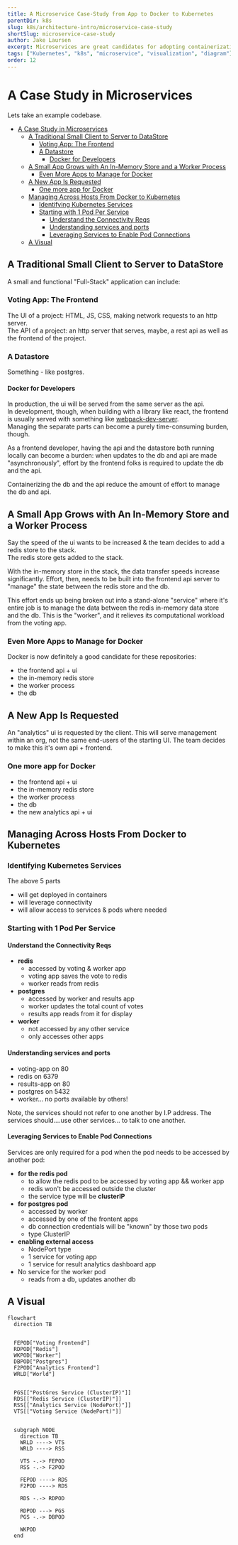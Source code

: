 ```yaml
---
title: A Microservice Case-Study from App to Docker to Kubernetes
parentDir: k8s
slug: k8s/architecture-intro/microservice-case-study
shortSlug: microservice-case-study
author: Jake Laursen
excerpt: Microservices are great candidates for adopting containerization and kubernetes
tags: ["Kubernetes", "k8s", "microservice", "visualization", "diagram"]
order: 12
---
```


# A Case Study in Microservices
Lets take an example codebase. 
- [A Case Study in Microservices](#a-case-study-in-microservices)
  - [A Traditional Small Client to Server to DataStore](#a-traditional-small-client-to-server-to-datastore)
    - [Voting App: The Frontend](#voting-app-the-frontend)
    - [A Datastore](#a-datastore)
      - [Docker for Developers](#docker-for-developers)
  - [A Small App Grows with An In-Memory Store and a Worker Process](#a-small-app-grows-with-an-in-memory-store-and-a-worker-process)
    - [Even More Apps to Manage for Docker](#even-more-apps-to-manage-for-docker)
  - [A New App Is Requested](#a-new-app-is-requested)
    - [One more app for Docker](#one-more-app-for-docker)
  - [Managing Across Hosts From Docker to Kubernetes](#managing-across-hosts-from-docker-to-kubernetes)
    - [Identifying Kubernetes Services](#identifying-kubernetes-services)
    - [Starting with 1 Pod Per Service](#starting-with-1-pod-per-service)
      - [Understand the Connectivity Reqs](#understand-the-connectivity-reqs)
      - [Understanding services and ports](#understanding-services-and-ports)
      - [Leveraging Services to Enable Pod Connections](#leveraging-services-to-enable-pod-connections)
  - [A Visual](#a-visual)

## A Traditional Small Client to Server to DataStore
A small and functional "Full-Stack" application can include:

### Voting App: The Frontend
The UI of a project: HTML, JS, CSS, making network requests to an http server.  
The API of a project: an http server that serves, maybe, a rest api as well as the frontend of the project.

### A Datastore
Something - like postgres.  

#### Docker for Developers
In production, the ui will be served from the same server as the api.  
In development, though, when building with a library like react, the frontend is usually served with something like [webpack-dev-server](https://github.com/webpack/webpack-dev-server).  
Managing the separate parts can become a purely time-consuming burden, though.  

As a frontend developer, having the api and the datastore both running locally can become a burden: when updates to the db and api are made "asynchronously", effort by the frontend folks is required to update the db and the api.  

Containerizing the db and the api reduce the amount of effort to manage the db and api. 

## A Small App Grows with An In-Memory Store and a Worker Process
Say the speed of the ui wants to be increased & the team decides to add a redis store to the stack.  
The redis store gets added to the stack.  

With the in-memory store in the stack, the data transfer speeds increase significantly. Effort, then, needs to be built into the frontend api server to "manage" the state between the redis store and the db.  

This effort ends up being broken out into a stand-alone "service" where it's entire job is to manage the data between the redis in-memory data store and the db. This is the "worker", and it relieves its computational workload from the voting app.  

### Even More Apps to Manage for Docker
Docker is now definitely a good candidate for these repositories:
- the frontend api + ui
- the in-memory redis store
- the worker process
- the db

## A New App Is Requested
An "analytics" ui is requested by the client. This will serve management within an org, not the same end-users of the starting UI.  The team decides to make this it's own api + frontend.  

### One more app for Docker
- the frontend api + ui
- the in-memory redis store
- the worker process
- the db
- the new analytics api + ui

## Managing Across Hosts From Docker to Kubernetes

### Identifying Kubernetes Services
The above 5 parts 
- will get deployed in containers
- will leverage connectivity
- will allow access to services & pods where needed

### Starting with 1 Pod Per Service
#### Understand the Connectivity Reqs
- **redis**
  - accessed by voting & worker app
  - voting app saves the vote to redis
  - worker reads from redis
- **postgres**
  - accessed by worker and results app
  - worker updates the total count of votes
  - results app reads from it for display
- **worker**
  - not accessed by any other service
  - only accesses other apps

#### Understanding services and ports
- voting-app on 80
- redis on 6379
- results-app on 80
- postgres on 5432
- worker... no ports available by others!

Note, the services should not refer to one another by I.P address. The services should....use other services... to talk to one another.  
 
#### Leveraging Services to Enable Pod Connections
Services are only required for a pod when the pod needs to be accessed by another pod:  
- **for the redis pod**
  - to allow the redis pod to be accessed by voting app && worker app
  - redis won't be accessed outside the cluster
  - the service type will be **clusterIP**
- **for postgres pod**
  - accessed by worker
  - accessed by one of the frontent apps
  - db connection credentials will be "known" by those two pods
  - type ClusterIP
- **enabling external access**
  - NodePort type
  - 1 service for voting app
  - 1 service for result analytics dashboard app
- No service for the worker pod
  - reads from a db, updates another db


## A Visual
```mermaid
flowchart
  direction TB
  
  
  FEPOD["Voting Frontend"]
  RDPOD["Redis"]
  WKPOD["Worker"]
  DBPOD["Postgres"]
  F2POD["Analytics Frontend"]
  WRLD["World"]


  PGS[["PostGres Service (ClusterIP)"]]
  RDS[["Redis Service (ClusterIP)"]]
  RSS[["Analytics Service (NodePort)"]]
  VTS[["Voting Service (NodePort)"]]


  subgraph NODE
    direction TB
    WRLD ----> VTS
    WRLD ----> RSS

    VTS -.-> FEPOD
    RSS -.-> F2POD

    FEPOD ----> RDS
    F2POD ----> RDS

    RDS -.-> RDPOD

    RDPOD ---> PGS
    PGS -.-> DBPOD

    WKPOD
  end
```